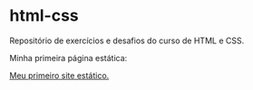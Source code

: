 # html-css
 Repositório de exercícios e desafios do curso de HTML e CSS.

 Minha primeira página estática: 

 <a href="https://stefanorcarvalho.github.io/html-css/exercicios/M%C3%B3dulo%20II/d010v2/curiosidades.html"> Meu primeiro site estático. </a>
